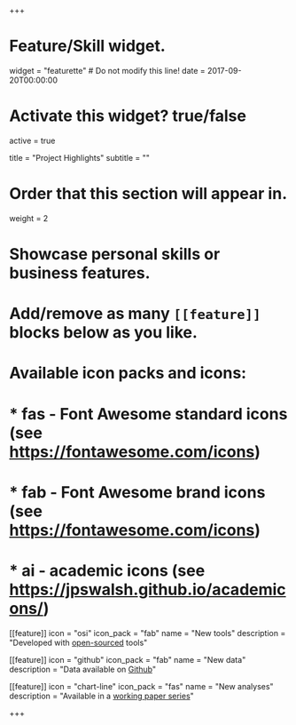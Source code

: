 +++
# Feature/Skill widget.
widget = "featurette"  # Do not modify this line!
date = 2017-09-20T00:00:00

# Activate this widget? true/false
active = true

title = "Project Highlights"
subtitle = ""

# Order that this section will appear in.
weight = 2

# Showcase personal skills or business features.
# 
# Add/remove as many `[[feature]]` blocks below as you like.
# 
# Available icon packs and icons:
# * fas - Font Awesome standard icons (see https://fontawesome.com/icons)
# * fab - Font Awesome brand icons (see https://fontawesome.com/icons)
# * ai - academic icons (see https://jpswalsh.github.io/academicons/)

[[feature]]
  icon = "osi"
  icon_pack = "fab"
  name = "New tools"
  description = "Developed with [open-sourced](https://github.com/campushri) tools"

[[feature]]
  icon = "github"
  icon_pack = "fab"
  name = "New data"
  description = "Data available on [Github](https://github.com/campushri)"

[[feature]]
  icon = "chart-line"
  icon_pack = "fas"
  name = "New analyses"
  description = "Available in a [working paper series](#)"  

+++
